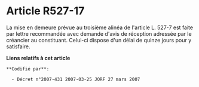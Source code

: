 # Article R527-17

La mise en demeure prévue au troisième alinéa de l'article L. 527-7 est faite par lettre recommandée avec demande d'avis de
réception adressée par le créancier au constituant. Celui-ci dispose d'un délai de quinze jours pour y satisfaire.

**Liens relatifs à cet article**

	**Codifié par**:

	  - Décret n°2007-431 2007-03-25 JORF 27 mars 2007
